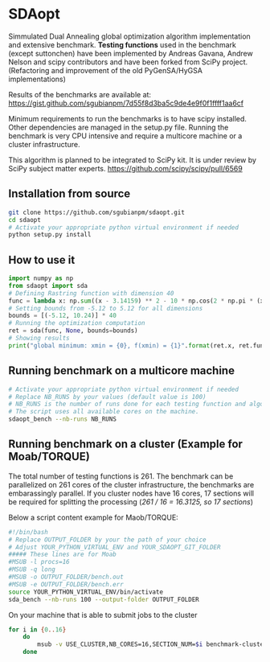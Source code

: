# SDAopt

Simmulated Dual Annealing global optimization algorithm implementation and extensive benchmark. **Testing functions** used in the benchmark (except suttonchen) have been implemented by Andreas Gavana, Andrew Nelson and scipy contributors and have been forked from SciPy project. (Refactoring and improvement of the old PyGenSA/HyGSA implementations)

Results of the benchmarks are available at:
https://gist.github.com/sgubianpm/7d55f8d3ba5c9de4e9f0f1ffff1aa6cf

Minimum requirements to run the benchmarks is to have scipy installed. Other dependencies are managed in the setup.py file. 
Running the benchmark is very CPU intensive and require a multicore machine or a cluster infrastructure.

This algorithm is planned to be integrated to SciPy kit. It is under review by SciPy subject matter experts.
https://github.com/scipy/scipy/pull/6569


## Installation from source

```bash
git clone https://github.com/sgubianpm/sdaopt.git
cd sdaopt
# Activate your appropriate python virtual environment if needed
python setup.py install
```

## How to use it
```python
import numpy as np
from sdaopt import sda
# Defining Rastring function with dimension 40
func = lambda x: np.sum((x - 3.14159) ** 2 - 10 * np.cos(2 * np.pi * (x - 3.14159)) + 10 * np.size(x)
# Setting bounds from -5.12 to 5.12 for all dimensions
bounds = [(-5.12, 10.24)] * 40
# Running the optimization computation
ret = sda(func, None, bounds=bounds)
# Showing results
print("global minimum: xmin = {0}, f(xmin) = {1}".format(ret.x, ret.fun))
```

## Running benchmark on a multicore machine

```bash
# Activate your appropriate python virtual environment if needed
# Replace NB_RUNS by your values (default value is 100)
# NB_RUNS is the number of runs done for each testing function and algorithm used
# The script uses all available cores on the machine.
sdaopt_bench --nb-runs NB_RUNS
```

## Running benchmark on a cluster (Example for Moab/TORQUE)

The total number of testing functions is 261. The benchmark can be parallelized on 261 cores of the cluster infrastructure, the benchmarks are embarassingly parallel. If you cluster nodes have 16 cores, 17 sections will be required for splitting the processing (_261 / 16 = 16.3125, so 17 sections_)

Below a script content example for Maob/TORQUE:
```bash
#!/bin/bash
# Replace OUTPUT_FOLDER by your the path of your choice
# Adjust YOUR_PYTHON_VIRTUAL_ENV and YOUR_SDAOPT_GIT_FOLDER
##### These lines are for Moab
#MSUB -l procs=16
#MSUB -q long
#MSUB -o OUTPUT_FOLDER/bench.out
#MSUB -e OUTPUT_FOLDER/bench.err
source YOUR_PYTHON_VIRTUAL_ENV/bin/activate 
sda_bench --nb-runs 100 --output-folder OUTPUT_FOLDER 
```
On your machine that is able to submit jobs to the cluster
```bash
for i in {0..16}
    do
        msub -v USE_CLUSTER,NB_CORES=16,SECTION_NUM=$i benchmark-cluster.sh
    done
```




